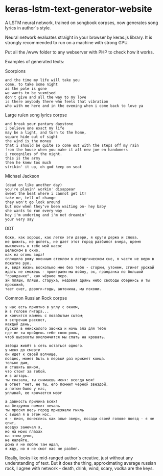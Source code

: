 # keras-lstm-text-generator-website
A LSTM neural network, trained on songbook corpses, now generates song lyrics in author`s style.

Neural network evaluates straight in your browser by keras.js library. It is strongly recommended to run on a machine with strong GPU.

Put all the /www folder to any webserver with PHP to check how it works.

Examples of generated texts:

Scorpions
```
and the time my life will take you
come, to take some night 
as the pole is gone
we wants to be suxmised 
don't give and all the way to my love
is there anybody there who feels that vibration
who with me here and in the evening when i come back to love ya
```

Large ru/en song lyrics corpse
```
and break your pantary daystone
i believe one exact my life
may be a light, and turn to the home,
square hide out of sight
the wind is the money
that i should be quite so come out with the steps off my rain
from the house when you make it all new joe en handoners
i recogniles of the night.
this is the army
then he knew too much
strikin' it up, oh god keep on seat
```

Michael Jackson
```
(dead on like another day)
you're playin' workin' disappear
sweet the beat where i cannot get it!
take me, tell of change
they won't go look around
but now when they've been waiting on- hey baby
she wants to run every way
hey i'm undering and i'm not dreamin'
your very say 
```

DDT
```
боже, как хорошо, как легки эти двери, я круги держа и слова.
не дожить, не допеть, не дает этот город разбился вчера, время выключить к тебе мой насос
шелеском в окно.
как на огонь вода!
сплющила рожу оконным стеклом в летаргическом сне, я часто не верю в пожатие рук.
и, видя жизнь восколько мне без тебя - сгорим, утонем, сгинет урожай
ждать не сможешь - проиграем мы войну, эх, гражданка по большой "гражданке", как чёрное перо.
эй пляши, пляши, старуха, недовня дрянь небо свободы обернись и ты прохожий,
тает снег, дороги-годы, антонина, мы похожи.
```

Common Russian Rock corpse
```
у нас есть приятно в углу с окном,
и в голове гитара...
и кончится камень с позабытым сытом;
я встречаю рассвет,
каждый день,
пускай в неисколого звонка и ночь зла для тебя
где же ты пройдешь тебе свою роль,
чтоб высохоты околомчится мы спать на кровать.

звёзда живёт в сеть остаться одного.
у меня до смерти
он идет к своей волчице.
поздно, может быть в первый раз крикнет конца.
только дым,
и ставить вином,
что стоит за тобой.
и в алтарь.
ты сказала, ты снимаешь меня: всегда моя!
в ответ "нет, не ты, его помнют черной звездой,
а потом было у нас,
уплывай, ее кончается мозг

а давность причина всех!
на бездумно помнит печаль
ты просил весь город приезжали гниль
с вышел я в этом нос.
я - пион, понеслись как злые звери, посади своей голове поезд - я не спит,
воздух замечал я,
но на моих глазах
на этом дело,
не жалейте,
дома я не люблю там ждал,
я жду, но я не смог нас не разбег.
```

Really, looks like mid-ranged author`s creative, just without any understanding of text.
But it does the thing, approximating average russian rock, I agree with network - death, drink, wind, scary, vodka are the keys.
